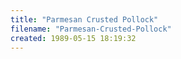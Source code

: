 ```yaml
---
title: "Parmesan Crusted Pollock"
filename: "Parmesan-Crusted-Pollock"
created: 1989-05-15 18:19:32
---
```

